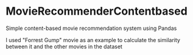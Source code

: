 # MovieRecommenderContentbased
Simple content-based movie recommendation system using Pandas

I used "Forrest Gump" movie as an example to calculate the similarity between it and the other movies in the dataset
